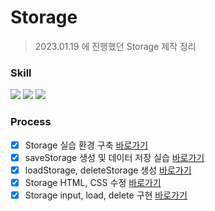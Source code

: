 # Storage

> 2023.01.19 에 진행했던 Storage 제작 정리

### Skill

<span>
<img src="https://img.shields.io/badge/-HTML-%23E34F26?style=for-the-badge&logo=HTML5&logoColor=white">
<img src="https://img.shields.io/badge/-CSS-%231572B6?style=for-the-badge&logo=CSS3&logoColor=white">
<img src="https://img.shields.io/badge/-JavaScript-%23F7DF1E?style=for-the-badge&logo=JavaScript&logoColor=white">
</span>

### Process

- [x] Storage 실습 환경 구축 [바로가기](https://github.com/ukssss/LIKELION-FE/commit/b6fa2c9ef10aeb1e60331d95c6888ea69ea2d974)
- [x] saveStorage 생성 및 데이터 저장 실습 [바로가기](https://github.com/ukssss/LIKELION-FE/commit/6763066e19ad95b88b4a9692dc3ba5b6fec68e73)
- [x] loadStorage, deleteStorage 생성 [바로가기](https://github.com/ukssss/LIKELION-FE/commit/1710fb9a46b32517021eae70e562ad414311ac4c)
- [x] Storage HTML, CSS 수정 [바로가기](https://github.com/ukssss/LIKELION-FE/commit/87e844be1d3d8193afd45f9f8aacb5611d8e5da0)
- [x] Storage input, load, delete 구현 [바로가기](https://github.com/ukssss/LIKELION-FE/commit/69e6f96c92a8f503898e6db2c18dd06ad932453d)
